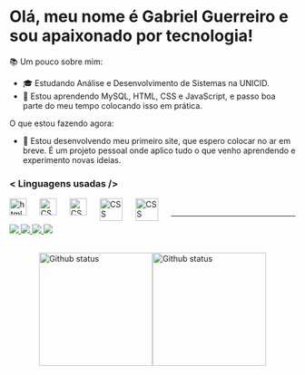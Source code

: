 # Olá, meu nome é Gabriel Guerreiro e sou apaixonado por tecnologia!

📚 Um pouco sobre mim:

- 🎓 Estudando Análise e Desenvolvimento de Sistemas na UNICID.
- 📖 Estou aprendendo MySQL, HTML, CSS e JavaScript, e passo boa parte do meu tempo colocando isso em prática.

O que estou fazendo agora:
- 🚀 Estou desenvolvendo meu primeiro site, que espero colocar no ar em breve. É um projeto pessoal onde aplico tudo o que venho aprendendo e experimento novas ideias.

### < Linguagens usadas />

<img 
    align="left"
    alt="html"
    title="html"
    width="30px"
    style="padding-right: 20px;"
    src="https://cdn.jsdelivr.net/gh/devicons/devicon@latest/icons/html5/html5-plain-wordmark.svg" />

<img 
    align="left"
    alt="CSS"
    title="CSS"
    width="30px"
    style="padding-right: 20px;"
    src="https://cdn.jsdelivr.net/gh/devicons/devicon@latest/icons/css3/css3-plain-wordmark.svg" />

    
<img 
    align="left"
    alt="CSS"
    title="CSS"
    width="30px"
    style="padding-right: 20px;"
    src="https://cdn.jsdelivr.net/gh/devicons/devicon@latest/icons/javascript/javascript-plain.svg" />

    
<img 
    align="left"
    alt="CSS"
    title="CSS"
    width="40px"
    style="padding-right: 20px;"
    src="https://cdn.jsdelivr.net/gh/devicons/devicon@latest/icons/mysql/mysql-original-wordmark.svg" />

    
<img 
    align="left"
    alt="CSS"
    title="CSS"
    width="40px"
    style="padding-right: 20px;"
    src="https://cdn.jsdelivr.net/gh/devicons/devicon@latest/icons/nodejs/nodejs-plain-wordmark.svg" />
    
<br>

---


<p align="left">
<div style="display: inline_block">
  <a href="https://mail.google.com/mail/?view=cm&fs=1&to=bielguerreiro2526@gmail.com">
    <img src="https://img.shields.io/badge/Gmail-D14836?style=for-the-badge&logo=gmail&logoColor=white">
  </a>
  <a href="https://www.instagram.com/guerreirxz/">
    <img src="https://img.shields.io/badge/Instagram-E4405F?style=for-the-badge&logo=instagram&logoColor=white"></>
  </a>
  <a href="https://www.linkedin.com/in/gabriel-guerreiro-46a5b225a/">
    <img src="https://img.shields.io/badge/LinkedIn-0077B5?style=for-the-badge&logo=linkedin&logoColor=white"></>
  </a>
  <a href="https://discord.com/users/579468974513848371">
    <img src="https://img.shields.io/badge/Discord-7289DA?style=for-the-badge&logo=discord&logoColor=white"></>
  </a>   
</div>
</p>
<br>

<div style="display: flex; justify-content: center; align-items: center;">
    <img 
        alt="Github status"
        height="200"
        src="https://github-readme-stats.vercel.app/api?username=BielGuerreiro&show_icons=true&theme=dark&include_all_commits=true&locale=pt-br"
    />
    <img 
        alt="Github status"
        height="200"
        src="https://github-readme-stats.vercel.app/api/top-langs/?username=Bielguerreiro&theme=dark&custom_title=Tecnologias&langs_count=9"
    />
</div>





